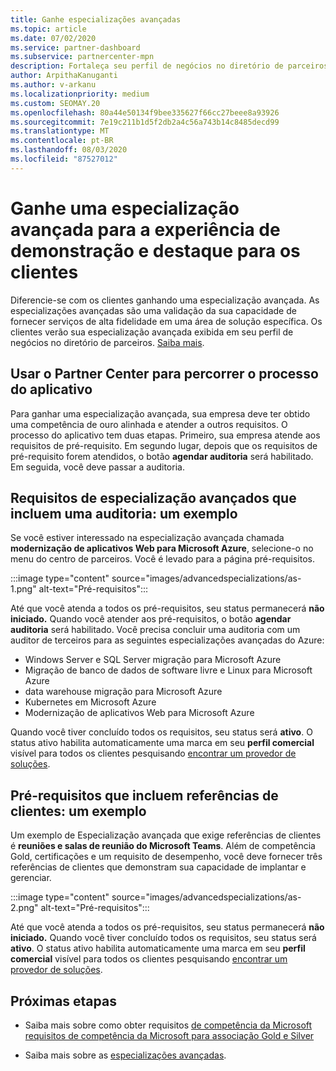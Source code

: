 ```yaml
---
title: Ganhe especializações avançadas
ms.topic: article
ms.date: 07/02/2020
ms.service: partner-dashboard
ms.subservice: partnercenter-mpn
description: Fortaleça seu perfil de negócios no diretório de parceiros. Saiba como obter especializações avançadas junto com suas competências Gold/Silver.
author: ArpithaKanuganti
ms.author: v-arkanu
ms.localizationpriority: medium
ms.custom: SEOMAY.20
ms.openlocfilehash: 80a44e50134f9bee335627f66cc27beee8a93926
ms.sourcegitcommit: 7e19c211b1d5f2db2a4c56a743b14c8485decd99
ms.translationtype: MT
ms.contentlocale: pt-BR
ms.lasthandoff: 08/03/2020
ms.locfileid: "87527012"
---
```

# <a name="earn-an-advanced-specialization-to-showcase-expertise-and-stand-out-to-customers"></a>Ganhe uma especialização avançada para a experiência de demonstração e destaque para os clientes 

Diferencie-se com os clientes ganhando uma especialização avançada. As especializações avançadas são uma validação da sua capacidade de fornecer serviços de alta fidelidade em uma área de solução específica. Os clientes verão sua especialização avançada exibida em seu perfil de negócios no diretório de parceiros. [Saiba mais](https://partner.microsoft.com/membership/advanced-specialization).

## <a name="use-partner-center-to-move-through-the-application-process"></a>Usar o Partner Center para percorrer o processo do aplicativo

Para ganhar uma especialização avançada, sua empresa deve ter obtido uma competência de ouro alinhada e atender a outros requisitos. O processo do aplicativo tem duas etapas. Primeiro, sua empresa atende aos requisitos de pré-requisito. Em segundo lugar, depois que os requisitos de pré-requisito forem atendidos, o botão **agendar auditoria** será habilitado. Em seguida, você deve passar a auditoria. 

## <a name="advanced-specialization-requirements-that-include-an-audit-an-example"></a>Requisitos de especialização avançados que incluem uma auditoria: um exemplo

Se você estiver interessado na especialização avançada chamada **modernização de aplicativos Web para Microsoft Azure**, selecione-o no menu do centro de parceiros. Você é levado para a página pré-requisitos.

:::image type="content" source="images/advancedspecializations/as-1.png" alt-text="Pré-requisitos":::


Até que você atenda a todos os pré-requisitos, seu status permanecerá **não iniciado.** Quando você atender aos pré-requisitos, o botão **agendar auditoria** será habilitado. Você precisa concluir uma auditoria com um auditor de terceiros para as seguintes especializações avançadas do Azure:
 
- Windows Server e SQL Server migração para Microsoft Azure
- Migração de banco de dados de software livre e Linux para Microsoft Azure
- data warehouse migração para Microsoft Azure
- Kubernetes em Microsoft Azure
- Modernização de aplicativos Web para Microsoft Azure


Quando você tiver concluído todos os requisitos, seu status será **ativo**. O status ativo habilita automaticamente uma marca em seu **perfil comercial** visível para todos os clientes pesquisando [encontrar um provedor de soluções](https://www.microsoft.com/solution-providers/home).

## <a name="prerequisites-that-include-customer-references-an-example"></a>Pré-requisitos que incluem referências de clientes: um exemplo

Um exemplo de Especialização avançada que exige referências de clientes é **reuniões e salas de reunião do Microsoft Teams**. Além de competência Gold, certificações e um requisito de desempenho, você deve fornecer três referências de clientes que demonstram sua capacidade de implantar e gerenciar.

:::image type="content" source="images/advancedspecializations/as-2.png" alt-text="Pré-requisitos":::

Até que você atenda a todos os pré-requisitos, seu status permanecerá **não iniciado.** Quando você tiver concluído todos os requisitos, seu status será **ativo**. O status ativo habilita automaticamente uma marca em seu **perfil comercial** visível para todos os clientes pesquisando [encontrar um provedor de soluções](https://www.microsoft.com/solution-providers/home).

## <a name="next-steps"></a>Próximas etapas

- Saiba mais sobre como obter requisitos [de competência da Microsoft requisitos de competência da Microsoft para associação Gold e Silver](learn-about-competencies.md)

- Saiba mais sobre as [especializações avançadas](https://partner.microsoft.com/membership/advanced-specialization).
